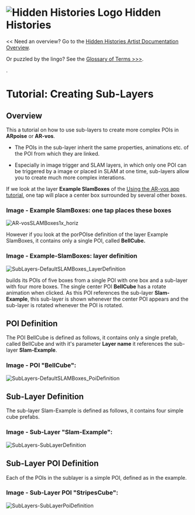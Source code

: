 
# ![Hidden Histories Logo](/images/hiddenhistories-logo.png) Hidden Histories 
<< Need an overview? Go to the [Hidden Histories Artist Documentation Overview](http://hiddenhistoriesjtown.org/documentation).

Or puzzled by the lingo? See the [Glossary of Terms >>>](https://github.com/Hidden-Histories/Public-Resources/blob/master/documentation/ARpoiseGlossary.md#-hidden-histories-artists).

.

# Tutorial: Creating Sub-Layers

## Overview
This a tutorial on how to use sub-layers to create more complex POIs in **ARpoise** or **AR-vos**.

- The POIs in the sub-layer inherit the same properties, animations etc. of the POI from which they are linked.

- Especially in image trigger and SLAM layers, in which only one POI can be triggered by a image or placed in SLAM at one time, sub-layers allow you to create much more complex interations. 

If we look at the layer **Example SlamBoxes** of the [Using the AR-vos app tutorial](UsingAR-vosApp.md#slam-example), one tap will place a center box surrounded by several other boxes. 

### Image - Example SlamBoxes: one tap places these boxes
![AR-vosSLAMBoxes1x_horiz](/documentation/images/AR-vosSLAMBoxes1x_horiz.png)

However if you look at the porPOIse definition of the layer Example SlamBoxes, it contains only a single POI, called **BellCube.**

### Image - Example-SlamBoxes: layer definition
![SubLayers-DefaultSLAMBoxes_LayerDefinition](/documentation/images/SubLayers-DefaultSLAMBoxes_LayerDefinition.png)

builds its POIs of five boxes from a single POI with one box and a sub-layer with four more boxes. The single center POI **BellCube** has a rotate animation when clicked. As this POI references the sub-layer **Slam-Example**, this sub-layer is shown whenever the center POI appears and the sub-layer is rotated whenever the POI is rotated. 


## POI Definition
The POI BellCube is defined as follows, it contains only a single prefab, called BellCube and with it's parameter **Layer name** it references the sub-layer **Slam-Example**.
### Image - POI "BellCube":
![SubLayers-DefaultSLAMBoxes_PoiDefinition](/documentation/images/SubLayers-DefaultSLAMBoxes_PoiDefinition.png)

## Sub-Layer Definition
The sub-layer Slam-Example is defined as follows, it contains four simple cube prefabs.
### Image - Sub-Layer "Slam-Example":
![SubLayers-SubLayerDefinition](/documentation/images/SubLayers-SubLayerDefinition.png)

## Sub-Layer POI Definition
Each of the POIs in the sublayer is a simple POI, defined as in the example.
### Image - Sub-Layer POI "StripesCube":
![SubLayers-SubLayerPoiDefinition](/documentation/images/SubLayers-SubLayerPoiDefinition.png)
